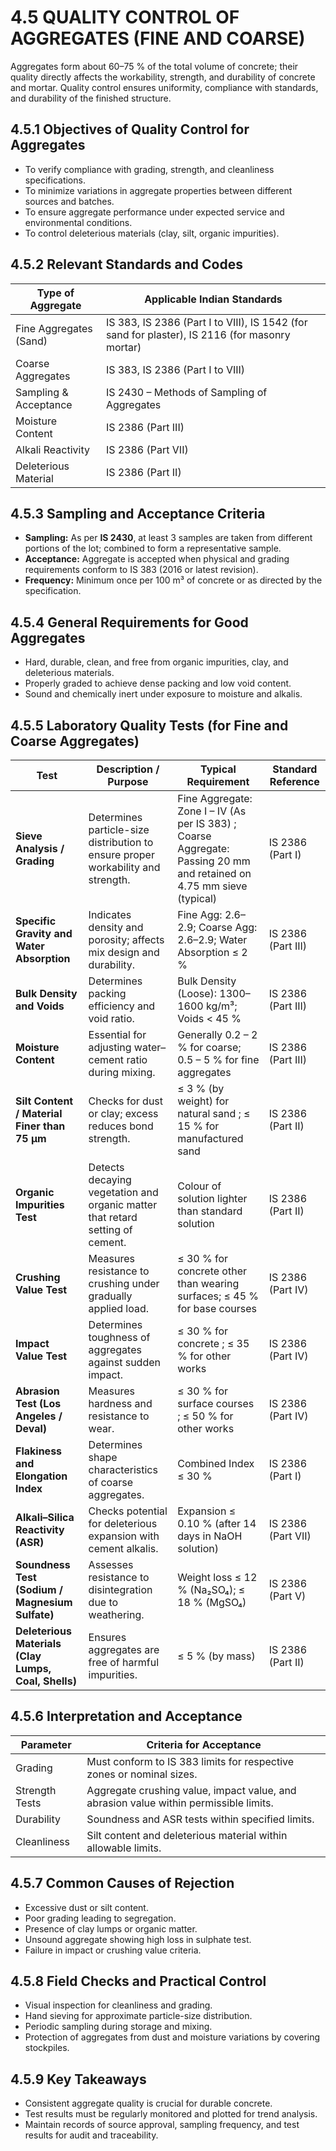 # **4.5 QUALITY CONTROL OF AGGREGATES (FINE AND COARSE)**

Aggregates form about 60–75 % of the total volume of concrete; their quality directly affects the workability, strength, and durability of concrete and mortar. Quality control ensures uniformity, compliance with standards, and durability of the finished structure.

## **4.5.1 Objectives of Quality Control for Aggregates**

* To verify compliance with grading, strength, and cleanliness specifications.
* To minimize variations in aggregate properties between different sources and batches.
* To ensure aggregate performance under expected service and environmental conditions.
* To control deleterious materials (clay, silt, organic impurities).

## **4.5.2 Relevant Standards and Codes**

| **Type of Aggregate**  | **Applicable Indian Standards**                                                                |
| ---------------------- | ---------------------------------------------------------------------------------------------- |
| Fine Aggregates (Sand) | IS 383, IS 2386 (Part I to VIII), IS 1542 (for sand for plaster), IS 2116 (for masonry mortar) |
| Coarse Aggregates      | IS 383, IS 2386 (Part I to VIII)                                                               |
| Sampling & Acceptance  | IS 2430 – Methods of Sampling of Aggregates                                                    |
| Moisture Content       | IS 2386 (Part III)                                                                             |
| Alkali Reactivity      | IS 2386 (Part VII)                                                                             |
| Deleterious Material   | IS 2386 (Part II)                                                                              |

## **4.5.3 Sampling and Acceptance Criteria**

* **Sampling:** As per **IS 2430**, at least 3 samples are taken from different portions of the lot; combined to form a representative sample.
* **Acceptance:** Aggregate is accepted when physical and grading requirements conform to IS 383 (2016 or latest revision).
* **Frequency:** Minimum once per 100 m³ of concrete or as directed by the specification.

## **4.5.4 General Requirements for Good Aggregates**

* Hard, durable, clean, and free from organic impurities, clay, and deleterious materials.
* Properly graded to achieve dense packing and low void content.
* Sound and chemically inert under exposure to moisture and alkalis.

## **4.5.5 Laboratory Quality Tests (for Fine and Coarse Aggregates)**

| **Test**                                             | **Description / Purpose**                                                        | **Typical Requirement**                                                                                               | **Standard Reference** |
| ---------------------------------------------------- | -------------------------------------------------------------------------------- | --------------------------------------------------------------------------------------------------------------------- | ---------------------- |
| **Sieve Analysis / Grading**                         | Determines particle-size distribution to ensure proper workability and strength. | Fine Aggregate: Zone I – IV (As per IS 383) ; Coarse Aggregate: Passing 20 mm and retained on 4.75 mm sieve (typical) | IS 2386 (Part I)       |
| **Specific Gravity and Water Absorption**            | Indicates density and porosity; affects mix design and durability.               | Fine Agg: 2.6–2.9; Coarse Agg: 2.6–2.9; Water Absorption ≤ 2 %                                                        | IS 2386 (Part III)     |
| **Bulk Density and Voids**                           | Determines packing efficiency and void ratio.                                    | Bulk Density (Loose): 1300–1600 kg/m³; Voids < 45 %                                                                   | IS 2386 (Part III)     |
| **Moisture Content**                                 | Essential for adjusting water–cement ratio during mixing.                        | Generally 0.2 – 2 % for coarse; 0.5 – 5 % for fine aggregates                                                         | IS 2386 (Part III)     |
| **Silt Content / Material Finer than 75 µm**         | Checks for dust or clay; excess reduces bond strength.                           | ≤ 3 % (by weight) for natural sand ; ≤ 15 % for manufactured sand                                                     | IS 2386 (Part II)      |
| **Organic Impurities Test**                          | Detects decaying vegetation and organic matter that retard setting of cement.    | Colour of solution lighter than standard solution                                                                     | IS 2386 (Part II)      |
| **Crushing Value Test**                              | Measures resistance to crushing under gradually applied load.                    | ≤ 30 % for concrete other than wearing surfaces; ≤ 45 % for base courses                                              | IS 2386 (Part IV)      |
| **Impact Value Test**                                | Determines toughness of aggregates against sudden impact.                        | ≤ 30 % for concrete ; ≤ 35 % for other works                                                                          | IS 2386 (Part IV)      |
| **Abrasion Test (Los Angeles / Deval)**              | Measures hardness and resistance to wear.                                        | ≤ 30 % for surface courses ; ≤ 50 % for other works                                                                   | IS 2386 (Part IV)      |
| **Flakiness and Elongation Index**                   | Determines shape characteristics of coarse aggregates.                           | Combined Index ≤ 30 %                                                                                                 | IS 2386 (Part I)       |
| **Alkali–Silica Reactivity (ASR)**                   | Checks potential for deleterious expansion with cement alkalis.                  | Expansion ≤ 0.10 % (after 14 days in NaOH solution)                                                                   | IS 2386 (Part VII)     |
| **Soundness Test (Sodium / Magnesium Sulfate)**      | Assesses resistance to disintegration due to weathering.                         | Weight loss ≤ 12 % (Na₂SO₄); ≤ 18 % (MgSO₄)                                                                           | IS 2386 (Part V)       |
| **Deleterious Materials (Clay Lumps, Coal, Shells)** | Ensures aggregates are free of harmful impurities.                               | ≤ 5 % (by mass)                                                                                                       | IS 2386 (Part II)      |

## **4.5.6 Interpretation and Acceptance**

| **Parameter**  | **Criteria for Acceptance**                                                           |
| -------------- | ------------------------------------------------------------------------------------- |
| Grading        | Must conform to IS 383 limits for respective zones or nominal sizes.                  |
| Strength Tests | Aggregate crushing value, impact value, and abrasion value within permissible limits. |
| Durability     | Soundness and ASR tests within specified limits.                                      |
| Cleanliness    | Silt content and deleterious material within allowable limits.                        |

## **4.5.7 Common Causes of Rejection**

* Excessive dust or silt content.
* Poor grading leading to segregation.
* Presence of clay lumps or organic matter.
* Unsound aggregate showing high loss in sulphate test.
* Failure in impact or crushing value criteria.

## **4.5.8 Field Checks and Practical Control**

* Visual inspection for cleanliness and grading.
* Hand sieving for approximate particle-size distribution.
* Periodic sampling during storage and mixing.
* Protection of aggregates from dust and moisture variations by covering stockpiles.

## **4.5.9 Key Takeaways**

* Consistent aggregate quality is crucial for durable concrete.
* Test results must be regularly monitored and plotted for trend analysis.
* Maintain records of source approval, sampling frequency, and test results for audit and traceability.

